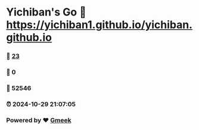 # Yichiban's Go :link: https://yichiban1.github.io/yichiban.github.io 
### :page_facing_up: [23](https://yichiban1.github.io/yichiban.github.io/tag.html) 
### :speech_balloon: 0 
### :hibiscus: 52546 
### :alarm_clock: 2024-10-29 21:07:05 
### Powered by :heart: [Gmeek](https://github.com/Meekdai/Gmeek)
